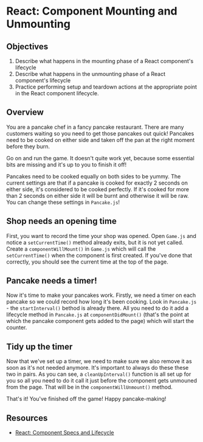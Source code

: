 # React: Component Mounting and Unmounting

## Objectives

1. Describe what happens in the mounting phase of a React component's lifecycle
2. Describe what happens in the unmounting phase of a React component's
   lifecycle
3. Practice performing setup and teardown actions at the appropriate point in
   the React component lifecycle.

## Overview

You are a pancake chef in a fancy pancake restaurant. There are many customers waiting so you need to get those
pancakes out quick! Pancakes need to be cooked on either side and taken off the pan at the right moment before
they burn.

Go on and run the game. It doesn't quite work yet, because some essential bits are missing and it's up to you to finish it off!

Pancakes need to be cooked equally on both sides to be yummy. The current settings are that if a pancake is cooked for
exactly 2 seconds on either side, it's considered to be cooked perfectly. If it's cooked for more than 2 seconds on either
side it will be burnt and otherwise it will be raw. You can change these settings in `Pancake.js`!

## Shop needs an opening time
First, you want to record the time your shop was opened. Open `Game.js` and notice a `setCurrentTime()` method already exits,
but it is not yet called. Create a `componentWillMount()` in `Game.js` which will call the `setCurrentTime()` when the
component is first created. If you've done that correctly, you should see the current time at the top of the page.

## Pancake needs a timer!

Now it's time to make your pancakes work. Firstly, we need a timer on each pancake so we could record how long it's
been cooking. Look in `Pancake.js` - the `startInterval()` bethod is already there. All you need to do it add a lifecycle
method in `Pancake.js` at `componentDidMount()` (that's the point at which the pancake component gets added to the page)
which will start the counter.


## Tidy up the timer

Now that we've set up a timer, we need to make sure we also remove it as soon as it's not needed anymore. It's important
to always do these these two in pairs. As you can see, a `cleanUpInterval()` function is all set up for you so all you
need to do it call it just before the component gets unmouned from the page. That will be in the `componentWillUnmount()`
method.

That's it! You've finished off the game! Happy pancake-making!


## Resources

- [React: Component Specs and Lifecycle](https://facebook.github.io/react/docs/component-specs.html)
